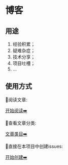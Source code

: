 # 博客

## 用途

1. 经验积累；
2. 疑难杂症；
3. 技术分享；
4. 项目吐槽；
5. ...

## 使用方式

🧶阅读文章:

[开始阅读➡️](https://github.com/front-end-pigs/blog/issues)

🧶查看文章分类:

[文章类目➡️](https://github.com/front-end-pigs/blog/labels)

🧶直接在本项目中创建issues:

[开始创建➡️](https://github.com/front-end-pigs/blog/issues)
